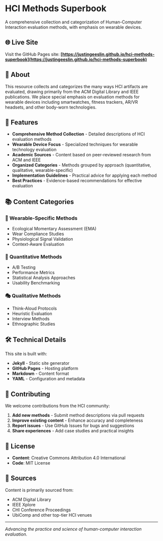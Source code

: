 # HCI Methods Superbook

A comprehensive collection and categorization of Human-Computer Interaction evaluation methods, with emphasis on wearable devices.

## 🌐 Live Site

Visit the GitHub Pages site: **[https://justingeeslin.github.io/hci-methods-superbook](https://justingeeslin.github.io/hci-methods-superbook)**

## 📖 About

This resource collects and categorizes the many ways HCI artifacts are evaluated, drawing primarily from the ACM Digital Library and IEEE publications. We place special emphasis on evaluation methods for wearable devices including smartwatches, fitness trackers, AR/VR headsets, and other body-worn technologies.

## 🎯 Features

- **Comprehensive Method Collection** - Detailed descriptions of HCI evaluation methods
- **Wearable Device Focus** - Specialized techniques for wearable technology evaluation
- **Academic Sources** - Content based on peer-reviewed research from ACM and IEEE
- **Organized Categories** - Methods grouped by approach (quantitative, qualitative, wearable-specific)
- **Implementation Guidelines** - Practical advice for applying each method
- **Best Practices** - Evidence-based recommendations for effective evaluation

## 📚 Content Categories

### 📱 Wearable-Specific Methods
- Ecological Momentary Assessment (EMA)
- Wear Compliance Studies
- Physiological Signal Validation
- Context-Aware Evaluation

### 🔬 Quantitative Methods
- A/B Testing
- Performance Metrics
- Statistical Analysis Approaches
- Usability Benchmarking

### 🎭 Qualitative Methods
- Think-Aloud Protocols
- Heuristic Evaluation
- Interview Methods
- Ethnographic Studies

## 🛠 Technical Details

This site is built with:
- **Jekyll** - Static site generator
- **GitHub Pages** - Hosting platform
- **Markdown** - Content format
- **YAML** - Configuration and metadata

## 🤝 Contributing

We welcome contributions from the HCI community:

1. **Add new methods** - Submit method descriptions via pull requests
2. **Improve existing content** - Enhance accuracy and completeness
3. **Report issues** - Use GitHub Issues for bugs and suggestions
4. **Share experiences** - Add case studies and practical insights

## 📄 License

- **Content**: Creative Commons Attribution 4.0 International
- **Code**: MIT License

## 🔗 Sources

Content is primarily sourced from:
- ACM Digital Library
- IEEE Xplore
- CHI Conference Proceedings
- UbiComp and other top-tier HCI venues

---

*Advancing the practice and science of human-computer interaction evaluation.*